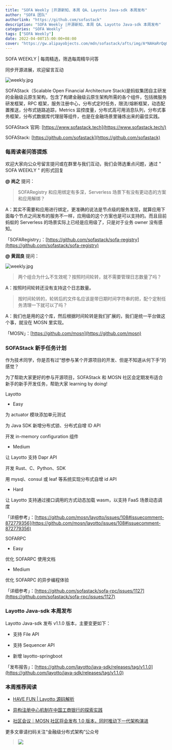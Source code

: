 ```yaml
---
title: "SOFA Weekly |开源新知、本周 QA、Layotto Java-sdk 本周发布"
author: "SOFA 团队"
authorlink: "https://github.com/sofastack"
description: "SOFA Weekly |开源新知、本周 QA、Layotto Java-sdk 本周发布"
categories: "SOFA Weekly"
tags: ["SOFA Weekly"]
date: 2022-04-08T15:00:00+08:00
cover: "https://gw.alipayobjects.com/mdn/sofastack/afts/img/A*NAHaRrQqGzAAAAAAAAAAAAAAARQnAQ"
---
```


SOFA WEEKLY | 每周精选，筛选每周精华问答

同步开源进展，欢迎留言互动

![weekly.jpg](https://gw.alipayobjects.com/mdn/sofastack/afts/img/A*NAHaRrQqGzAAAAAAAAAAAAAAARQnAQ)

SOFAStack（Scalable Open Financial Architecture Stack)是蚂蚁集团自主研发的金融级云原生架构，包含了构建金融级云原生架构所需的各个组件，包括微服务研发框架，RPC 框架，服务注册中心，分布式定时任务，限流/熔断框架，动态配置推送，分布式链路追踪，Metrics 监控度量，分布式高可用消息队列，分布式事务框架，分布式数据库代理层等组件，也是在金融场景里锤炼出来的最佳实践。

SOFAStack 官网: [https://www.sofastack.tech](https://www.sofastack.tech/)

SOFAStack: [https://github.com/sofastack](https://github.com/sofastack)

### 每周读者问答提炼

欢迎大家向公众号留言提问或在群里与我们互动，我们会筛选重点问题，通过 " SOFA WEEKLY " 的形式回复

**@ 尚之** 提问：

>SOFARegistry 和应用绑定有多深，Serverless 场景下有没有更动态的方案和应用解绑？

A：其实不需要和应用进行绑定，更准确的说法是节点级的服务发现，就算应用下面每个节点之间发布的服务不一样，应用级的这个方案也是可以支持的。而且目前蚂蚁的 Serverless 的场景实际上已经是应用级了，只是对于业务 owner 没有感知。

「SOFARegistry」：[https://github.com/sofastack/sofa-registry](https://github.com/sofastack/sofa-registry)

**@ 黄润良** 提问：

![weekly.jpg](https://gw.alipayobjects.com/mdn/rms_1c90e8/afts/img/A*GwwxQ48em3QAAAAAAAAAAAAAARQnAQ)

>两个组合为什么不生效呢？按照时间轮转，就不需要管理日志数量了吗？

A：按照时间轮转还没有支持这个日志数量。

>按时间轮转的，轮转后的文件名应该是带日期时间字符串的把，配个定制任务清理一下就可以了吗？

A：我们也是用的这个库，然后根据时间轮转是我们扩展的，我们是统一平台做这个事，就没在 MOSN 里实现。

「MOSN」：[https://github.com/mosn](https://github.com/mosn)

### SOFAStack 新手任务计划

作为技术同学，你是否有过“想参与某个开源项目的开发、但是不知道从何下手”的感觉？

为了帮助大家更好的参与开源项目，SOFAStack 和 MOSN 社区会定期发布适合新手的新手开发任务，帮助大家 learning by doing!

Layotto

- Easy

为 actuator 模块添加单元测试

为 Java SDK 新增分布式锁、分布式自增 ID API

开发 in-memory configuration 组件

- Medium

让 Layotto 支持 Dapr API

开发 Rust、C、Python、SDK

用 mysql、consul 或 leaf 等系统实现分布式自增 id API

- Hard

让 Layotto 支持通过接口调用的方式动态加载 wasm，以支持 FaaS 场景动态调度

「详细参考」：[https://github.com/mosn/layotto/issues/108#issuecomment-872779356](https://github.com/mosn/layotto/issues/108#issuecomment-872779356)

SOFARPC

- Easy

优化 SOFARPC 使用文档

- Medium

优化 SOFARPC 的异步编程体验

「详细参考」：[https://github.com/sofastack/sofa-rpc/issues/1127](https://github.com/sofastack/sofa-rpc/issues/1127)

### Layotto Java-sdk  本周发布

Layotto Java-sdk 发布 v1.1.0 版本，主要变更如下：

- 支持 File API

- 支持 Sequencer API

- 新增 layotto-springboot

「发布报告」：[https://github.com/layotto/java-sdk/releases/tag/v1.1.0](https://github.com/layotto/java-sdk/releases/tag/v1.1.0)

### 本周推荐阅读

- [HAVE FUN | Layotto 源码解析](https://mp.weixin.qq.com/s?__biz=MzUzMzU5Mjc1Nw==&mid=2247504412&idx=1&sn=b4e09eca55af2eb83cb9dd5d9c0e3f08&chksm=faa33dc6cdd4b4d0513c986bd745b04b92f4539029ffca2131f3d7050b54d4c15f17d2cde820&scene=21#wechat_redirect)

- [异构注册中心机制在中国工商银行的探索实践](https://mp.weixin.qq.com/s?__biz=MzUzMzU5Mjc1Nw==&mid=2247504244&idx=1&sn=59e32e2d4be5bbf6789da040eaaa1d4d&chksm=faa33eaecdd4b7b8a2f630944d6c7fd679bd1ecfef2c512111a61c02320dc78bb0ee560053f9&scene=21#wechat_redirect)

- [社区会议｜MOSN 社区将会发布 1.0 版本，同时推动下一代架构演进](https://mp.weixin.qq.com/s?__biz=MzUzMzU5Mjc1Nw==&mid=2247502035&idx=1&sn=7854ee79b923d5431903f787ff9edc73&chksm=faa32709cdd4ae1fce7b031a5ceed38018dbcc61da42024649d8ef0c5b39d823d508004239a8&scene=21)

更多文章请扫码关注“金融级分布式架构”公众号

>![](https://gw.alipayobjects.com/mdn/rms_1c90e8/afts/img/A*8G5NRZ7UEToAAAAAAAAAAAAAARQnAQ)
